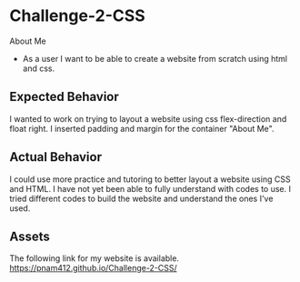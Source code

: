 # Challenge-2-CSS

About Me 

* As a user I want to be able to create a website from scratch using html and css.

## Expected Behavior

I wanted to work on trying to layout a website using css flex-direction and float right. I inserted padding and margin for the container "About Me".

## Actual Behavior

I could use more practice and tutoring to better layout a website using CSS and HTML.  I have not yet been able to fully understand with codes to use.  I tried different codes to build the website and understand the ones I've used.  

## Assets

The following link for my website is available.
https://pnam412.github.io/Challenge-2-CSS/



